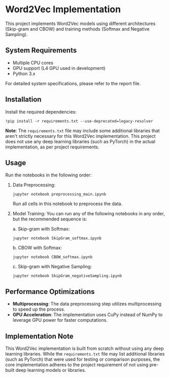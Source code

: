 # Word2Vec Implementation

This project implements Word2Vec models using different architectures (Skip-gram and CBOW) and training methods (Softmax and Negative Sampling).

## System Requirements

- Multiple CPU cores
- GPU support (L4 GPU used in development)
- Python 3.x

For detailed system specifications, please refer to the report file.

## Installation

Install the required dependencies:
```
!pip install -r requirements.txt --use-deprecated=legacy-resolver
```

**Note**: The `requirements.txt` file may include some additional libraries that aren't strictly necessary for this Word2Vec implementation. This project does not use any deep learning libraries (such as PyTorch) in the actual implementation, as per project requirements.

## Usage

Run the notebooks in the following order:

1. Data Preprocessing:
   ```
   jupyter notebook preprocessing_main.ipynb
   ```
   Run all cells in this notebook to preprocess the data.

2. Model Training:
   You can run any of the following notebooks in any order, but the recommended sequence is:

   a. Skip-gram with Softmax:
      ```
      jupyter notebook SkipGram_softmax.ipynb
      ```

   b. CBOW with Softmax:
      ```
      jupyter notebook CBOW_softmax.ipynb
      ```

   c. Skip-gram with Negative Sampling:
      ```
      jupyter notebook SkipGram_negativeSampling.ipynb
      ```

## Performance Optimizations

- **Multiprocessing**: The data preprocessing step utilizes multiprocessing to speed up the process.
- **GPU Acceleration**: The implementation uses CuPy instead of NumPy to leverage GPU power for faster computations.

## Implementation Note

This Word2Vec implementation is built from scratch without using any deep learning libraries. While the `requirements.txt` file may list additional libraries (such as PyTorch) that were used for testing or comparison purposes, the core implementation adheres to the project requirement of not using pre-built deep learning models or libraries.